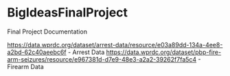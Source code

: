# BigIdeasFinalProject
Final Project Documentation


https://data.wprdc.org/dataset/arrest-data/resource/e03a89dd-134a-4ee8-a2bd-62c40aeebc6f - Arrest Data
https://data.wprdc.org/dataset/pbp-fire-arm-seizures/resource/e967381d-d7e9-48e3-a2a2-39262f7fa5c4 - Firearm Data
